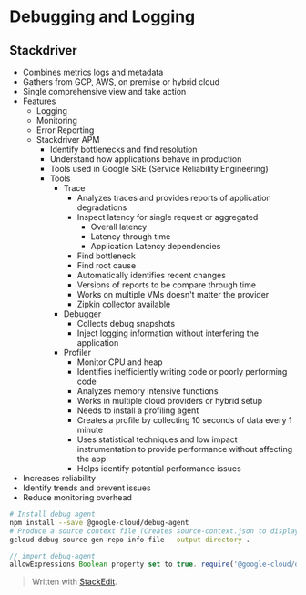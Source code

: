 
# Debugging and Logging

## Stackdriver
- Combines metrics logs and metadata
- Gathers from GCP, AWS, on premise or hybrid cloud
- Single comprehensive view and take action
- Features
	- Logging
	- Monitoring
	- Error Reporting
	- Stackdriver APM 
		- Identify bottlenecks and find resolution
		- Understand how applications behave in production
		- Tools used in Google SRE (Service Reliability Engineering)
		- Tools
			- Trace
				- Analyzes traces and provides reports of application degradations
				- Inspect latency for single request or aggregated
					- Overall latency
					- Latency through time
					- Application Latency dependencies
				- Find bottleneck 
				- Find root cause
				- Automatically identifies recent changes
				- Versions of reports to be compare through time
				- Works on multiple VMs doesn't matter the provider
				- Zipkin collector available
			- Debugger
				- Collects debug snapshots
				- Inject logging information without interfering the application
			- Profiler 
				- Monitor CPU and heap
				- Identifies inefficiently writing code or poorly performing code
				- Analyzes memory intensive functions
				- Works in multiple cloud providers or hybrid setup
				- Needs to install a profiling agent
				- Creates a profile by collecting 10 seconds of data every 1 minute
				- Uses statistical techniques and low impact instrumentation to provide performance without affecting the app
				- Helps identify potential performance issues
- Increases reliability
- Identify trends and prevent issues
- Reduce monitoring overhead

```bash
# Install debug agent
npm install --save @google-cloud/debug-agent
# Produce a source context file (Creates source-context.json to display the correct source code in GCP Debug window)
gcloud debug source gen-repo-info-file --output-directory .

```

```javascript
// import debug-agent
allowExpressions Boolean property set to true. require('@google-cloud/debug-agent').start({ allowExpressions:  true  });
```

> Written with [StackEdit](https://stackedit.io/).
<!--stackedit_data:
eyJoaXN0b3J5IjpbNjExNDM3NTg1LDYzNTgxNzEyMywxODk0OT
gwMjg4LC0zOTMyMzg1OTVdfQ==
-->